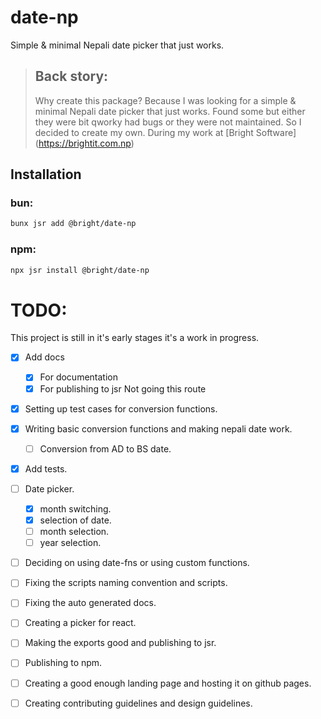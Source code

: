 # date-np
Simple & minimal Nepali date picker that just works.

> ## Back story:
> Why create this package?
> Because I was looking for a simple & minimal Nepali date picker that just works.
> Found some but either they were bit qworky had bugs or they were not maintained.
> So I decided to create my own. 
> During my work at [Bright Software] (https://brightit.com.np)

## Installation
### bun:
```bash
bunx jsr add @bright/date-np
```

### npm:
```bash
npx jsr install @bright/date-np
```

# TODO: 
This project is still in it's early stages it's a work in progress.
- [x] Add docs 
    - [x] For documentation 
    - [x] For publishing to jsr Not going this route 
- [x] Setting up test cases for conversion functions.
- [x] Writing basic conversion functions and making nepali date work.
    - [ ] Conversion from AD to BS date. 
- [x] Add tests.

- [ ] Date picker.
    - [x] month switching. 
    - [x] selection of date. 
    - [ ] month selection. 
    - [ ] year selection.

- [ ] Deciding on using date-fns or using custom functions.
- [ ] Fixing the scripts naming convention and scripts.
- [ ] Fixing the auto generated docs.
- [ ] Creating a picker for react. 
- [ ] Making the exports good and publishing to jsr.
- [ ] Publishing to npm.
- [ ] Creating a good enough landing page and hosting it on github pages.
- [ ] Creating contributing guidelines and design guidelines. 
